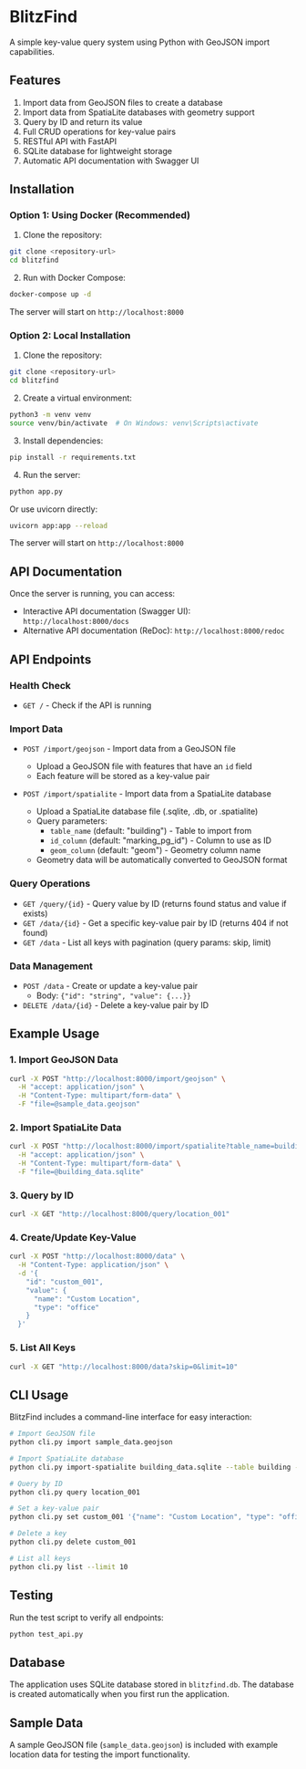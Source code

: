 # BlitzFind

A simple key-value query system using Python with GeoJSON import capabilities.

## Features

1. Import data from GeoJSON files to create a database
2. Import data from SpatiaLite databases with geometry support
3. Query by ID and return its value
4. Full CRUD operations for key-value pairs
5. RESTful API with FastAPI
6. SQLite database for lightweight storage
7. Automatic API documentation with Swagger UI

## Installation

### Option 1: Using Docker (Recommended)

1. Clone the repository:
```bash
git clone <repository-url>
cd blitzfind
```

2. Run with Docker Compose:
```bash
docker-compose up -d
```

The server will start on `http://localhost:8000`

### Option 2: Local Installation

1. Clone the repository:
```bash
git clone <repository-url>
cd blitzfind
```

2. Create a virtual environment:
```bash
python3 -m venv venv
source venv/bin/activate  # On Windows: venv\Scripts\activate
```

3. Install dependencies:
```bash
pip install -r requirements.txt
```

4. Run the server:
```bash
python app.py
```

Or use uvicorn directly:
```bash
uvicorn app:app --reload
```

The server will start on `http://localhost:8000`

## API Documentation

Once the server is running, you can access:
- Interactive API documentation (Swagger UI): `http://localhost:8000/docs`
- Alternative API documentation (ReDoc): `http://localhost:8000/redoc`

## API Endpoints

### Health Check
- `GET /` - Check if the API is running

### Import Data
- `POST /import/geojson` - Import data from a GeoJSON file
  - Upload a GeoJSON file with features that have an `id` field
  - Each feature will be stored as a key-value pair

- `POST /import/spatialite` - Import data from a SpatiaLite database
  - Upload a SpatiaLite database file (.sqlite, .db, or .spatialite)
  - Query parameters:
    - `table_name` (default: "building") - Table to import from
    - `id_column` (default: "marking_pg_id") - Column to use as ID
    - `geom_column` (default: "geom") - Geometry column name
  - Geometry data will be automatically converted to GeoJSON format

### Query Operations
- `GET /query/{id}` - Query value by ID (returns found status and value if exists)
- `GET /data/{id}` - Get a specific key-value pair by ID (returns 404 if not found)
- `GET /data` - List all keys with pagination (query params: skip, limit)

### Data Management
- `POST /data` - Create or update a key-value pair
  - Body: `{"id": "string", "value": {...}}`
- `DELETE /data/{id}` - Delete a key-value pair by ID

## Example Usage

### 1. Import GeoJSON Data
```bash
curl -X POST "http://localhost:8000/import/geojson" \
  -H "accept: application/json" \
  -H "Content-Type: multipart/form-data" \
  -F "file=@sample_data.geojson"
```

### 2. Import SpatiaLite Data
```bash
curl -X POST "http://localhost:8000/import/spatialite?table_name=building&id_column=marking_pg_id&geom_column=geom" \
  -H "accept: application/json" \
  -H "Content-Type: multipart/form-data" \
  -F "file=@building_data.sqlite"
```

### 3. Query by ID
```bash
curl -X GET "http://localhost:8000/query/location_001"
```

### 4. Create/Update Key-Value
```bash
curl -X POST "http://localhost:8000/data" \
  -H "Content-Type: application/json" \
  -d '{
    "id": "custom_001",
    "value": {
      "name": "Custom Location",
      "type": "office"
    }
  }'
```

### 5. List All Keys
```bash
curl -X GET "http://localhost:8000/data?skip=0&limit=10"
```

## CLI Usage

BlitzFind includes a command-line interface for easy interaction:

```bash
# Import GeoJSON file
python cli.py import sample_data.geojson

# Import SpatiaLite database
python cli.py import-spatialite building_data.sqlite --table building --id-column marking_pg_id --geom-column geom

# Query by ID
python cli.py query location_001

# Set a key-value pair
python cli.py set custom_001 '{"name": "Custom Location", "type": "office"}'

# Delete a key
python cli.py delete custom_001

# List all keys
python cli.py list --limit 10
```

## Testing

Run the test script to verify all endpoints:
```bash
python test_api.py
```

## Database

The application uses SQLite database stored in `blitzfind.db`. The database is created automatically when you first run the application.

## Sample Data

A sample GeoJSON file (`sample_data.geojson`) is included with example location data for testing the import functionality.
